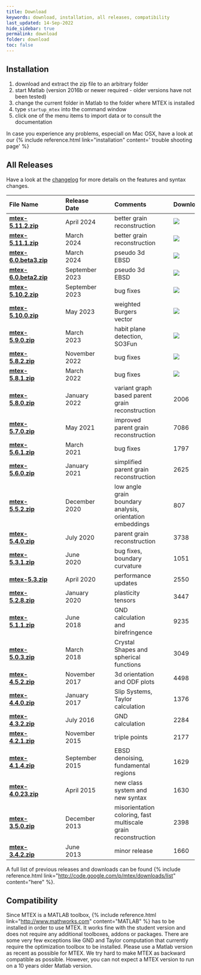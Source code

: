 ```yaml
---
title: Download
keywords: download, installation, all releases, compatibility
last_updated: 14-Sep-2022
hide_sidebar: true
permalink: download
folder: download
toc: false
---
```


## Installation

1. download and extract the zip file to an arbitrary folder
2. start Matlab (version 2016b or newer required - older versions have not been tested)
3. change the current folder in Matlab to the folder where MTEX is installed
4. type `startup_mtex` into the command window
5. click one of the menu items to import data or to consult the documentation

In case you experience any problems, especiall on Mac OSX, have a look at our
{% include reference.html link="installation" content='<i class="fa fa-exclamation-triangle"></i> trouble shooting page' %}

## All Releases

Have a look at the [changelog](changelog.html) for more details on the
features and syntax changes.

File Name  |||  Release Date||| Comments ||| Downloads
:-|-|-|:-|-|-|:-|-|-|-
[**mtex-5.11.2.zip**](https://github.com/mtex-toolbox/mtex/releases/download/mtex-5.11.2/mtex-5.11.2.zip) ||| April 2024 ||| better grain reconstruction ||| ![](https://img.shields.io/github/downloads/mtex-toolbox/mtex/mtex-5.11.2/total?color=%23FFFFFF&label=%20&logoColor=%23FFFFFF&style=flat-square)&nbsp;
[**mtex-5.11.1.zip**](https://github.com/mtex-toolbox/mtex/releases/download/mtex-5.11.1/mtex-5.11.1.zip) ||| March 2024 ||| better grain reconstruction ||| ![](https://img.shields.io/github/downloads/mtex-toolbox/mtex/mtex-5.11.1/total?color=%23FFFFFF&label=%20&logoColor=%23FFFFFF&style=flat-square)&nbsp;
[**mtex-6.0.beta3.zip**](https://github.com/mtex-toolbox/mtex/releases/download/mtex-6.0.beta3/mtex-6.0.beta3.zip) ||| March 2024 ||| pseudo 3d EBSD ||| ![](https://img.shields.io/github/downloads/mtex-toolbox/mtex/mtex-6.0.beta3/total?color=%23FFFFFF&label=%20&logoColor=%23FFFFFF&style=flat-square)&nbsp;
[**mtex-6.0.beta2.zip**](https://github.com/mtex-toolbox/mtex/releases/download/mtex-6.0.beta2/mtex-6.0.beta2.zip) ||| September 2023 ||| pseudo 3d EBSD ||| ![](https://img.shields.io/github/downloads/mtex-toolbox/mtex/mtex-6.0.beta2/total?color=%23FFFFFF&label=%20&logoColor=%23FFFFFF&style=flat-square)&nbsp;
[**mtex-5.10.2.zip**](https://github.com/mtex-toolbox/mtex/releases/download/mtex-5.10.2/mtex-5.10.2.zip) ||| September 2023 ||| bug fixes ||| ![](https://img.shields.io/github/downloads/mtex-toolbox/mtex/mtex-5.10.2/total?color=%23FFFFFF&label=%20&logoColor=%23FFFFFF&style=flat-square)&nbsp;
[**mtex-5.10.0.zip**](https://github.com/mtex-toolbox/mtex/releases/download/mtex-5.10.0/mtex-5.10.0.zip) ||| May 2023 ||| weighted Burgers vector ||| ![](https://img.shields.io/github/downloads/mtex-toolbox/mtex/mtex-5.10.0/total?color=%23FFFFFF&label=%20&logoColor=%23FFFFFF&style=flat-square)&nbsp;
[**mtex-5.9.0.zip**](https://github.com/mtex-toolbox/mtex/releases/download/mtex-5.9.0/mtex-5.9.0.zip) ||| March 2023 ||| habit plane detection, SO3Fun ||| ![](https://img.shields.io/github/downloads/mtex-toolbox/mtex/mtex-5.9.0/total?color=%23FFFFFF&label=%20&logoColor=%23FFFFFF&style=flat-square)&nbsp;
[**mtex-5.8.2.zip**](https://github.com/mtex-toolbox/mtex/releases/download/mtex-5.8.2/mtex-5.8.2.zip) ||| November 2022 ||| bug fixes ||| ![](https://img.shields.io/github/downloads/mtex-toolbox/mtex/mtex-5.8.2/total?color=%23FFFFFF&label=%20&logoColor=%23FFFFFF&style=flat-square)&nbsp;
[**mtex-5.8.1.zip**](https://github.com/mtex-toolbox/mtex/releases/download/mtex-5.8.1/mtex-5.8.1.zip) ||| March 2022 ||| bug fixes ||| ![](https://img.shields.io/github/downloads/mtex-toolbox/mtex/mtex-5.8.1/total?color=%23FFFFFF&label=%20&logoColor=%23FFFFFF&style=flat-square)&nbsp;
[**mtex-5.8.0.zip**](https://github.com/mtex-toolbox/mtex/releases/download/mtex-5.8.0/mtex-5.8.0.zip) ||| January 2022 ||| variant graph based parent grain reconstruction ||| 2006<!--![](https://img.shields.io/github/downloads/mtex-toolbox/mtex/mtex-5.8.0/total?color=%23FFFFFF&label=%20&logoColor=%23FFFFFF&style=flat-square)&nbsp;-->
[**mtex-5.7.0.zip**](https://github.com/mtex-toolbox/mtex/releases/download/mtex-5.7.0/mtex-5.7.0.zip) ||| May 2021 ||| improved parent grain reconstruction ||| 7086<!--![](https://img.shields.io/github/downloads/mtex-toolbox/mtex/mtex-5.7.0/total?color=%23FFFFFF&label=%20&logoColor=%23FFFFFF&style=flat-square)&nbsp;-->
[**mtex-5.6.1.zip**](https://github.com/mtex-toolbox/mtex/releases/download/mtex-5.6.1/mtex-5.6.1.zip) ||| March 2021 |||  bug fixes ||| 1797<!--![](https://img.shields.io/github/downloads/mtex-toolbox/mtex/mtex-5.6.1/total?color=%23FFFFFF&label=%20&logoColor=%23FFFFFF&style=flat-square)&nbsp;-->
[**mtex-5.6.0.zip**](https://github.com/mtex-toolbox/mtex/releases/download/mtex-5.6.0/mtex-5.6.0.zip) ||| January 2021 |||  simplified parent grain reconstruction ||| 2625 <!--![](https://img.shields.io/github/downloads/mtex-toolbox/mtex/mtex-5.6.0/total?color=%23FFFFFF&label=%20&logoColor=%23FFFFFF&style=flat-square)&nbsp;-->
[**mtex-5.5.2.zip**](https://github.com/mtex-toolbox/mtex/releases/download/mtex-5.5.2/mtex-5.5.2.zip) ||| December 2020 ||| low angle grain boundary analysis, orientation embeddings ||| 807<!--![](https://img.shields.io/github/downloads/mtex-toolbox/mtex/mtex-5.5.2/total?color=%23FFFFFF&label=%20&logoColor=%23FFFFFF&style=flat-square)&nbsp;-->
[**mtex-5.4.0.zip**](https://github.com/mtex-toolbox/mtex/releases/download/mtex-5.4.0/mtex-5.4.0.zip) ||| July 2020 ||| parent grain reconstruction ||| 3738
[**mtex-5.3.1.zip**](https://github.com/mtex-toolbox/mtex/releases/download/mtex-5.3.1/mtex-5.3.1.zip) ||| June 2020 ||| bug fixes, boundary curvature ||| 1051
[**mtex-5.3.zip**](https://github.com/mtex-toolbox/mtex/releases/download/mtex-5.3/mtex-5.3.zip) ||| April 2020 ||| performance updates ||| 2550
[**mtex-5.2.8.zip**](https://github.com/mtex-toolbox/mtex/releases/download/mtex-5.2.8/mtex-5.2.8.zip) ||| January 2020 ||| plasticity tensors ||| 3447
[**mtex-5.1.1.zip**](https://github.com/mtex-toolbox/mtex/releases/download/mtex-5.1.1/mtex-5.1.1.zip) ||| June 2018 ||| GND calculation and birefringence ||| 9235
[**mtex-5.0.3.zip**](https://github.com/mtex-toolbox/mtex/releases/download/mtex-5.0.3/mtex-5.0.3.zip) ||| March 2018 ||| Crystal Shapes and spherical functions ||| 3049
[**mtex-4.5.2.zip**](https://github.com/mtex-toolbox/mtex/releases/download/mtex-4.5.2/mtex-4.5.2.zip) ||| November 2017 ||| 3d orientation and ODF plots ||| 4498
[**mtex-4.4.0.zip**](https://github.com/mtex-toolbox/mtex/releases/download/mtex-4.4.0/mtex-4.4.0.zip) ||| January 2017 ||| Slip Systems, Taylor calculation ||| 1376
[**mtex-4.3.2.zip**](https://github.com/mtex-toolbox/mtex/releases/download/mtex-4.3.2/mtex-4.3.2.zip) ||| July 2016 ||| GND calculation ||| 2284
[**mtex-4.2.1.zip**](https://github.com/mtex-toolbox/mtex/releases/download/mtex-4.2.1/mtex-4.2.1.zip) ||| November 2015 ||| triple points ||| 2177
[**mtex-4.1.4.zip**](https://github.com/mtex-toolbox/mtex/releases/download/mtex-4.1.4/mtex-4.1.4.zip) ||| September 2015 ||| EBSD denoising, fundamental regions  ||| 1629
[__mtex-4.0.23.zip__](https://github.com/mtex-toolbox/mtex/releases/download/mtex-4.0.23/mtex-4.0.23.zip) ||| April 2015  ||| new class system and new syntax ||| 1630
[**mtex-3.5.0.zip**](http://mtex.googlecode.com/files/mtex-3.5.0.zip) ||| December 2013   ||| misorientation coloring, fast multiscale grain reconstruction ||| 2398
[**mtex-3.4.2.zip**](http://mtex.googlecode.com/files/mtex-3.4.2.zip) ||| June 2013       ||| minor release ||| 1660

<!--
check donwload number:
curl -i https://api.github.com/repos/mtex-toolbox/mtex/releases/tags/mtex-5.8.0
-->

A full list of previous releases and downloads can be found
{% include reference.html link="http://code.google.com/p/mtex/downloads/list" content="here" %}.


## Compatibility

Since MTEX is a MATLAB toolbox, {% include reference.html
link="http://www.mathworks.com" content="MATLAB" %} has to be installed in
order to use MTEX. It works fine with the student version and does not require
any additional toolboxes, addons or packages. There are some very few
exceptions like GND and Taylor computation that currently require the
optimization toolbox to be installed. Please use a Matlab version as recent as
possible for MTEX. We try hard to make MTEX as backward compatible as
possible. However, you can not expect a MTEX version to run on a 10 years
older Matlab version.

<!--Check the table below to see whether MTEX will run with your Matlab version.
| Matlab | 2018 | 2017 | 2016 | 2015 | 2014 | 2013 | 2012 | 2011 | 2010 |
|--------|-------|-------|-------|-------|-------|-------|-------|-------|-------|
|MTEX 5.1| <i class="fa fa-check"></i> | <i class="fa fa-check"></i> | <i class="fa fa-check"></i> | <i class="fa fa-check"></i> | <i class="fa fa-check"></i> | <i class="fa fa-check"></i> | (<i class="fa fa-check"></i>) | (<i class="fa fa-check"></i>) | (<i class="fa fa-check"></i>) |
|MTEX 5.0| <i class="fa fa-check"></i> | <i class="fa fa-check"></i> | <i class="fa fa-check"></i> | <i class="fa fa-check"></i> | <i class="fa fa-check"></i> | <i class="fa fa-check"></i> | (<i class="fa fa-check"></i>) | (<i class="fa fa-check"></i>) | (<i class="fa fa-check"></i>) |
|MTEX 4.X|  | <i class="fa fa-check"></i> | <i class="fa fa-check"></i> | <i class="fa fa-check"></i> | <i class="fa fa-check"></i> | <i class="fa fa-check"></i> | (<i class="fa fa-check"></i>) | (<i class="fa fa-check"></i>) | (<i class="fa fa-check"></i>) |
|MTEX 4.1|  | <i class="fa fa-check"></i> | <i class="fa fa-check"></i> | <i class="fa fa-check"></i> | <i class="fa fa-check"></i> | <i class="fa fa-check"></i> | (<i class="fa fa-check"></i>) | (<i class="fa fa-check"></i>) | (<i class="fa fa-check"></i>) |
|MTEX 4.0|  | | | <i class="fa fa-check"></i> | <i class="fa fa-check"></i> | <i class="fa fa-check"></i> | (<i class="fa fa-check"></i>) | (<i class="fa fa-check"></i>) | (<i class="fa fa-check"></i>) |
|MTEX 3.5|  | | | | <i class="fa fa-check"></i> | <i class="fa fa-check"></i> | <i class="fa fa-check"></i> | <i class="fa fa-check"></i> | <i class="fa fa-check"></i> |
|MTEX 3.3|  | | | | <i class="fa fa-check"></i> | <i class="fa fa-check"></i> | <i class="fa fa-check"></i> | <i class="fa fa-check"></i> | <i class="fa fa-check"></i> |
-->

<script src="js/jquery.min.js"></script>
<script src="js/bootstrap.min.js"></script>
<script src="js/jquery.timeago.js"></script>
<script src="js/jquery.fancybox.pack.js?v=2.1.5"></script>

<script type="text/javascript">
    $(document).ready(function () {
        GetLatestReleaseInfo();
    });

    function GetLatestReleaseInfo() {
        $.getJSON("https://api.github.com/repos/ShareX/ShareX/releases").done(function (json) {
            var release = json[0];
            var asset = release.assets[0];
            var downloadURL = "https://github.com/ShareX/ShareX/releases/download/" + release.tag_name + "/" + asset.name;
            var downloadCount = 0;
            for (var i = 0; i < release.assets.length; i++) {
                downloadCount += release.assets[i].download_count;
            }
            var releaseInfo = release.name + " was updated " + $.timeago(asset.updated_at) + " and downloaded " + downloadCount + " times.";
            $(".sharex-download").attr("href", downloadURL);
            $(".release-info").text(releaseInfo);
            $(".release-info").fadeIn("slow");
        });
    }
</script>
